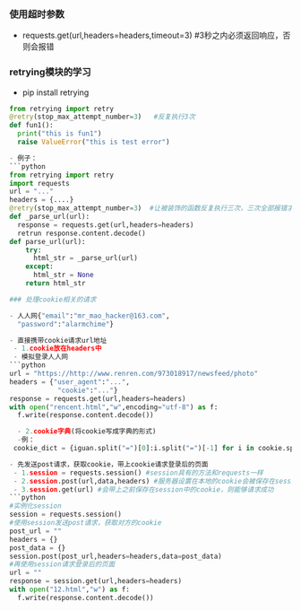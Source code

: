 ### 使用超时参数
- requests.get(url,headers=headers,timeout=3) #3秒之内必须返回响应，否则会报错


### retrying模块的学习
- pip install retrying
```python
from retrying import retry
@retry(stop_max_attempt_number=3)   #反复执行3次
def fun1():
  print("this is fun1")
  raise ValueError("this is test error")

- 例子：
```python
from retrying import retry
import requests
url = "..."
headers = {....}
@retry(stop_max_attempt_number=3)  #让被装饰的函数反复执行三次，三次全部报错才会报错，中间有一次成功则继续往下走
def _parse_url(url):
  response = requests.get(url,headers=headers)
  retrun response.content.decode()
def parse_url(url):
    try:
      html_str = _parse_url(url)
    except:
      html_str = None
    return html_str

### 处理cookie相关的请求

- 人人网{"email":"mr_mao_hacker@163.com",
  "password":"alarmchime"}

- 直接携带cookie请求url地址
 - 1.cookie放在headers中
 - 模拟登录人人网
```python
url = "https://http://www.renren.com/973018917/newsfeed/photo"
headers = {"user_agent":"...",
            "cookie":"..."}
response = requests.get(url,headers=headers)
with open("rencent.html","w",encoding="utf-8") as f:
  f.write(response.content.decode())

  - 2.cookie字典(将cookie写成字典的形式)
  -例：
 cookie_dict = {iguan.split("=")[0]:i.split("=")[-1] for i in cookie.split(";")}

- 先发送post请求，获取cookie，带上cookie请求登录后的页面
 - 1.session = requests.session() #session具有的方法和requests一样
 - 2.session.post(url,data,headers) #服务器设置在本地的cookie会被保存在session
 - 3.session.get(url) #会带上之前保存在session中的cookie，则能够请求成功
```python
#实例化session
session = requests.session()
#使用session发送post请求，获取对方的cookie
post_url = ""
headers = {}
post_data = {}
session.post(post_url,headers=headers,data=post_data)
#再使用session请求登录后的页面
url = ""
response = session.get(url,headers=headers)
with open("12.html","w") as f:
  f.write(response.content.decode())
